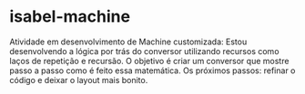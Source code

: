 # isabel-machine
Atividade em desenvolvimento de Machine customizada:
Estou desenvolvendo a lógica por trás do conversor utilizando recursos como laços de repetição e recursão.
O objetivo é criar um conversor que mostre passo a passo como é feito essa matemática.
Os próximos passos: refinar o código e deixar o layout mais bonito.
